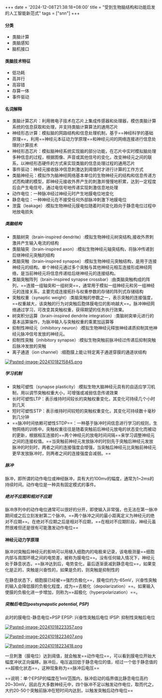 +++
date = '2024-12-08T21:38:18+08:00'
title = "受到生物脑结构和功能启发的人工智能新范式"
tags = ["snn"]
+++

#### 分类

- 类脑计算
- 类脑感知
- 脑机接口
#### 类脑技术特征

- 低功耗
- 高并行
- 高容错
- 存算一体
- 事件驱动

#### 名词解释

- 类脑计算芯片：利用微电子技术在芯片上集成传感器和处理器，模仿类脑计算系统的信息获取和处理，并支持类脑计算算法的通用芯片
- 神经形态计算：模拟脑的网路结构和信息处理机制，基于==神经科学的基础原理==，利用==神经元本征动力学原理==和神经元间的网络连接进行信息处理的计算技术
- 神经形态芯片：模拟脑神经系统实现脑的部分功能，在芯片中实时模拟脑处理多种信息的过程，根据图像、声音或其他信号的变化，改变神经元之间的联系，以神经形态硬件的方式来实现类脑的信息处理过程的通用芯片
- 事件驱动：神经元接收脉冲信息刺激达到阈值时才进行计算的工作方式
- 类脑神经元：模拟作为脑神经网络基本单位的生物神经元的结构和信息传递方式而构建的模型，即神经元接收外界产生的刺激并慢慢地积累，达到一定程度后会产生电信号，通过电信号地传递实现刺激信息地处理
- 动作电位：一种脉冲经过神经元时产生地膜电位地变化
- 静息电位：一种神经元在不接受任何外部脉冲刺激下地膜电位
- 泄露（leakage）:模拟生物神经元膜电位随着时间变化趋向于静息电位过程中地放电损失
##### 类脑结构

- 类脑树突（brain-inspired dendrite）:模拟生物神经元树突结构,接收外界刺激并产生输入电流的结构
- 类脑轴突（brain-inspired axon）:模拟生物神经元轴突结构，将脉冲传递到后继神经元突触的结构
- 类脑突触（brain-inspired synapse）:模拟生物神经元突触结构，是用于连接神经元的结构。单个神经元通过多个突触与其他神经元相互连接形成神经网络，是当前神经元将信息传递给后继神经元的连接结构。
- 类脑突触阵列（brain-inspired synapse crossbar）:由类脑突触构成的阵列，==连接一组轴突和一组树突==，通常用于模拟一组神经元和另一组神经元的连接关系，主要完成连接拓扑与权重参数的存储的阵列式存储结构
- 突触权重（synaptic weight）:类脑突触的参数之一，表示突触的连接强度，==权重越大，该突触的行为对突触后胞体膜电位的影响越大==。脉冲神经网络通过学习，可改变其突触权重，获得期望的任务执行效果。
- 树突积分运算（brain-inspired dendrite integration）:类脑树突单元进行的基本运算操作，为脉冲输入与突触权重的乘累加运算等
- 抑制性神经元（inhibitory neuron）:模拟生物神经元释放神经递质抑制其他神经元脉冲信号发放的神经元。
- 抑制性突触（inhibitory synapse）:模拟生物突触前脉冲经过传递后抑制突触后脉冲发放的突触
- 离子通道（ion channel）:细胞膜上能让特定离子通道穿膜的通道状结构

[![Pasted-image-20241018215845.png](https://i.postimg.cc/jq9qfLBC/Pasted-image-20241018215845.png)](https://postimg.cc/s1YRdDjR)
##### 学习机制

- 突触可塑性（synapse plasticity）:模拟生物大脑神经元具有的自适应学习机制，用以调节突触权重大小，可增强或减弱信息传递效果
- 长时可塑性LTP：表示维持时间较长的突触权重变化，其变化可持续几个小时到几天
- 短时可塑性STP：表示维持时间较短的突触权重变化，其变化可持续数十毫秒到几分钟
- ==脉冲时间依赖可塑性STDP==：一种基于脉冲时间信息进行学习的规则，生物网络的训练中。突触权重往往是随着突触前后神经元放电的状态变化而被动的更新，根据相互连接的==两个神经元的放电时间间隔==来学习调整神经元之间的连接权值。==当突触前神经元发放脉冲的时刻先于突触后神经元发放脉冲的时刻时，两者之间的连接强度会增强，当突触后神经元比突触前神经元更早发放脉冲时，则两者之间的连接强度会减弱。==

##### 脉冲

脉冲，即所谓的动作电位或神经脉冲，具有大约100mv的幅度，通常为1~2ms的持续时间。动作电位是一种具有固定模式的事件。

##### 绝对不应期和相对不应期

脉冲序列中的动作电位通常可以很好的分开，即使输入非常强，也无法在第一脉冲期间或之后立刻发射第二个脉冲。==两个脉冲之间的最小距离定义为神经元的绝对不应期==。在绝对不应期之后是相对不应期，==在相对不应期阶段，神经元虽然很难但还是很有可能激发动作电位==

#### 神经元动力学原理

脉冲对突触后神经元的影响可以用植入细胞内的电极来记录，该电极测量==细胞内部与周围环境之间的电势差，被称为膜电位==。没有任何输入情况下，神经元处于静息状态，==脉冲达到后，电势变化，最后逐渐衰减到静息电位==，如果变化是正的，突触是兴奋性的，如果是负的，则突触是抑制性的

在静息状态下，细胞膜已经被==强烈负极化==，膜电位约为-65mV，兴奋性突触的输入会降低膜的负极化程度，成为==去极化（depolarization）==。如果输入使膜的负极化进一步增加，则称为==超极化（hyperpolarization）==。

##### 突触后电位(postsynapstic potential, PSP) 

此时的膜电位-静息电位=PSP
EPSP: 兴奋性突触后电位
IPSP: 抑制性突触后电位

[![Pasted-image-20241018223357.png](https://i.postimg.cc/bNty9qjg/Pasted-image-20241018223357.png)](https://postimg.cc/9rcHW50w)

[![Pasted-image-20241018223407.png](https://i.postimg.cc/1319WbmQ/Pasted-image-20241018223407.png)](https://postimg.cc/XpxSqHBH)

[![Pasted-image-20241018223418.png](https://i.postimg.cc/Z5PJXjny/Pasted-image-20241018223418.png)](https://postimg.cc/k24rbQxn)

一旦刺激（膜电位）达到阈值，就会触发==动作电位==，可以看到膜电位开始大幅度冲状正向偏移。脉冲后，电压返回低于静息电位的值，经过一个低于静息值的==超极化状态==，这种现象称为==脉冲后电压==

==说明：单个EPSP的幅度在1mV范围内，脉冲启动的临界值比静息电位高约20~30mV。因此在大多数神经元中，四个脉冲不足以触发动作电位，取而代之，大约20-50个突触前脉冲在短时间内达到，以触发突触后动作电位==


<!-- #### 神经元模型

##### Hodgkin-Huxley model(霍奇金-赫胥黎模型)


##### Integrate and fire model（积分发放模型）


##### Leaky integrate and file model（泄露积分发放模型）


##### Izhikevich model（伊斯克维奇模型） -->

